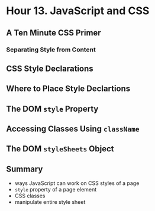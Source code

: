 # Hour 13. JavaScript and CSS

## A Ten Minute CSS Primer

### Separating Style from Content

## CSS Style Declarations


## Where to Place Style Declartions

## The DOM `style` Property

## Accessing Classes Using `className`

## The DOM `styleSheets` Object







## Summary

- ways JavaScript can work on CSS styles of a page
- `style` property of a page element
- CSS classes
- manipulate entire style sheet